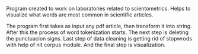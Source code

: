 Program created to work on laboratories related to scientometrics. Helps to visualize what words are most common in scientific articles.

The program first takes as input any pdf article, then transform it into string. After this the process of word tokenization starts. The next step is deleting the punctuacion signs. Last step of data cleaning is getting rid of stopwrods with help of nlt corpus module. And the final step is visualization.
